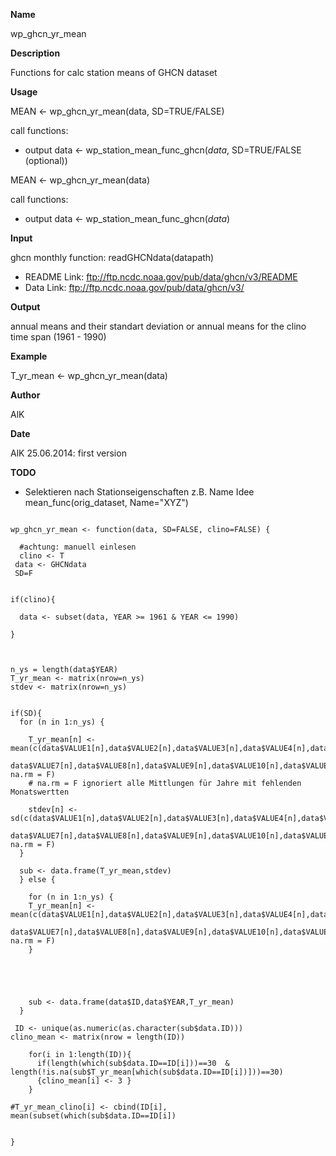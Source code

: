 
**Name**

wp_ghcn_yr_mean

**Description**

Functions for calc station means of GHCN dataset 

**Usage**

MEAN <- wp_ghcn_yr_mean(data, SD=TRUE/FALSE)

call functions:

- output data <- wp_station_mean_func_ghcn(_data_, SD=TRUE/FALSE (optional))

MEAN <- wp_ghcn_yr_mean(data)

call functions:

- output data <- wp_station_mean_func_ghcn(_data_)

**Input**

ghcn monthly
function: readGHCNdata(datapath)

- README Link: ftp://ftp.ncdc.noaa.gov/pub/data/ghcn/v3/README
- Data Link: ftp://ftp.ncdc.noaa.gov/pub/data/ghcn/v3/





**Output**

annual means and their standart deviation or
annual means for the clino time span (1961 - 1990)


**Example**

T_yr_mean <- wp_ghcn_yr_mean(data)

**Author**

AlK

**Date**

AlK 25.06.2014: first version

**TODO**

- Selektieren nach Stationseigenschaften z.B. Name 
Idee mean_func(orig_dataset, Name="XYZ") 

```{r}

wp_ghcn_yr_mean <- function(data, SD=FALSE, clino=FALSE) {

  #achtung: manuell einlesen
  clino <- T
 data <- GHCNdata
 SD=F
 

if(clino){
  
  data <- subset(data, YEAR >= 1961 & YEAR <= 1990)
  
}

  
  
n_ys = length(data$YEAR)  
T_yr_mean <- matrix(nrow=n_ys)
stdev <- matrix(nrow=n_ys)


if(SD){
  for (n in 1:n_ys) {
    
    T_yr_mean[n] <- mean(c(data$VALUE1[n],data$VALUE2[n],data$VALUE3[n],data$VALUE4[n],data$VALUE5[n],data$VALUE6[n],
                           data$VALUE7[n],data$VALUE8[n],data$VALUE9[n],data$VALUE10[n],data$VALUE11[n],data$VALUE12[n]), na.rm = F)
    # na.rm = F ignoriert alle Mittlungen für Jahre mit fehlenden Monatswertten
  
    stdev[n] <- sd(c(data$VALUE1[n],data$VALUE2[n],data$VALUE3[n],data$VALUE4[n],data$VALUE5[n],data$VALUE6[n],
                           data$VALUE7[n],data$VALUE8[n],data$VALUE9[n],data$VALUE10[n],data$VALUE11[n],data$VALUE12[n]), na.rm = F)
  }
  
  sub <- data.frame(T_yr_mean,stdev)
  } else {
 
    for (n in 1:n_ys) {
    T_yr_mean[n] <- mean(c(data$VALUE1[n],data$VALUE2[n],data$VALUE3[n],data$VALUE4[n],data$VALUE5[n],data$VALUE6[n],
                           data$VALUE7[n],data$VALUE8[n],data$VALUE9[n],data$VALUE10[n],data$VALUE11[n],data$VALUE12[n]), na.rm = F)
    }
  
    
   
    
    
    sub <- data.frame(data$ID,data$YEAR,T_yr_mean)
  }

 ID <- unique(as.numeric(as.character(sub$data.ID)))
clino_mean <- matrix(nrow = length(ID))
    
    for(i in 1:length(ID)){
      if(length(which(sub$data.ID==ID[i]))==30  & length(!is.na(sub$T_yr_mean[which(sub$data.ID==ID[i])]))==30)
      {clino_mean[i] <- 3 }
    }

#T_yr_mean_clino[i] <- cbind(ID[i], mean(subset(which(sub$data.ID==ID[i])


}

```

